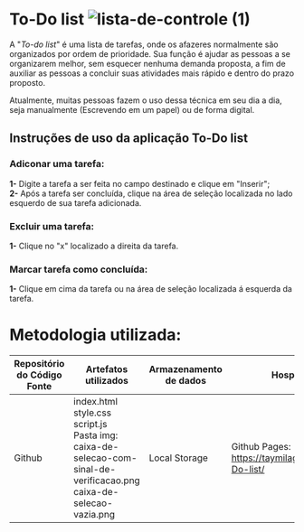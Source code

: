 # To-Do list ![lista-de-controle (1)](https://github.com/taymilagres/To-Do-list/assets/127251265/6768919f-47b4-4f70-9cc9-0ee2c8929a20)
 A "_To-do list_" é uma lista de tarefas, onde os afazeres normalmente são organizados por ordem de prioridade. Sua função é ajudar as pessoas a se organizarem melhor, sem esquecer nenhuma demanda proposta, a fim de auxiliar as pessoas a concluir suas atividades mais rápido e dentro do prazo proposto. <br>
 
Atualmente, muitas pessoas fazem o uso dessa técnica em seu dia a dia, seja  manualmente (Escrevendo em um papel) ou de forma digital.
<br>

## Instruções de uso da aplicação To-Do list <br>

### Adiconar uma tarefa: <br>
**1-** Digite a tarefa a ser feita no campo destinado e clique em "Inserir"; <br>
**2-** Após a tarefa ser concluída, clique na área de seleção localizada no lado esquerdo de sua tarefa adicionada.

### Excluir uma tarefa: <br>
**1-** Clique no "x" localizado a direita da tarefa.

### Marcar tarefa como concluída: <br>
**1-** Clique em cima da tarefa ou na área de seleção localizada á esquerda da tarefa. <br>

# Metodologia utilizada:
| Repositório do Código Fonte | Artefatos utilizados | Armazenamento de dados | Hospedagem |
| --------------------------- | -------------------- | ---------------------- | ---------- |
| Github                      | index.html <br> style.css <br> script.js <br> Pasta img: <br> caixa-de-selecao-com-sinal-de-verificacao.png <br> caixa-de-selecao-vazia.png | Local Storage | Github Pages: https://taymilagres.github.io/To-Do-list/ |




